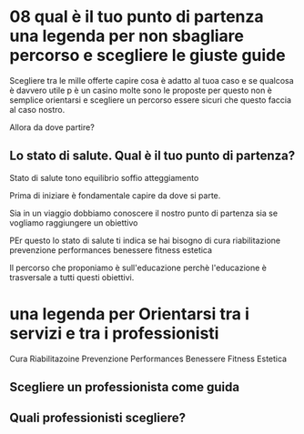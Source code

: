 # 08  qual è il tuo punto di partenza una legenda per non sbagliare percorso e scegliere le giuste guide 


Scegliere tra le mille offerte capire cosa è adatto al tuoa caso e se qualcosa è davvero utile p è un casino molte sono le proposte per questo non è semplice orientarsi e scegliere un percorso essere sicuri che questo faccia al caso nostro. 

Allora da dove partire? 

## Lo stato di salute. Qual è il tuo punto di partenza?



Stato di salute tono equilibrio soffio atteggiamento 

Prima di iniziare è fondamentale capire da dove si parte.

Sia in un viaggio dobbiamo conoscere il nostro punto di partenza sia se vogliamo raggiungere un obiettivo 

PEr questo lo stato di salute
ti indica 
se hai bisogno di cura riabilitazione prevenzione performances benessere fitness estetica 

Il percorso che proponiamo è sull'educazione perchè l'educazione è trasversale a tutti questi obiettivi.



# una legenda per Orientarsi tra i servizi e tra i professionisti 


Cura 
Riabilitazoine
Prevenzione
Performances
Benessere
Fitness
Estetica


##  Scegliere un professionista come guida 

##  Quali professionisti scegliere?






<!--stackedit_data:
eyJoaXN0b3J5IjpbNjIzNTk2ODEsLTEyMzI1MTkwNjQsMTI2Nj
kxMzc0MCwtMTY2ODM1MDQ5OCwtMTY5OTcxNjA1LC0xMjUzNjk1
ODc3LC0xNDQ0NTA3MzE0LC0xODY5Mjg2OTEwLDc2NDI0NTI2Mi
w1MzEwODU1OTFdfQ==
-->